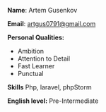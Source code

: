 ﻿**Name**: 
Artem Gusenkov

**Email**: artgus0791@gmail.com

**Personal Qualities:**
- Ambition
- Attention to Detail
- Fast Learner
- Punctual

**Skills**
Php, laravel, phpStorm

**English level:**
Pre-Intermediate

